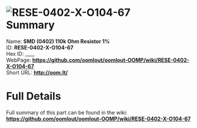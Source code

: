 
![RESE-0402-X-O104-67](https://github.com/oomlout/oomlout-OOMP/blob/master/parts/RESE-0402-X-O104-67/RESE-0402-X-O104-67_420.jpg)   
Summary
=================
  
Name: __SMD (0402) 110k Ohm Resistor 1%__    
ID: __RESE-0402-X-O104-67__   
Hex ID: ____   
WebPage: __https://github.com/oomlout/oomlout-OOMP/wiki/RESE-0402-X-O104-67__   
Short URL: __http://oom.lt/__   

Full Details
==========================
Full summary of this part can be found in the wiki:   
__https://github.com/oomlout/oomlout-OOMP/wiki/RESE-0402-X-O104-67__    

